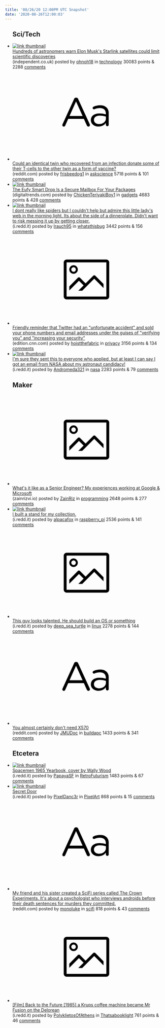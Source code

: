 ```yaml
---
title: '08/26/20 12:00PM UTC Snapshot'
date: '2020-08-26T12:00:03'
---
```

<ul>
<h2>Sci/Tech</h2>

<li><a href='https://www.independent.co.uk/life-style/gadgets-and-tech/news/elon-musk-astronomers-spacex-starlink-satellites-astronomy-a9687901.html'><img src='https://b.thumbs.redditmedia.com/MswmeqzKTpvfhEWTjpR57bhs22o4HNfNuoESlqRegBs.jpg' alt='link thumbnail'></a><div><div class='linkTitle'><a href='https://www.independent.co.uk/life-style/gadgets-and-tech/news/elon-musk-astronomers-spacex-starlink-satellites-astronomy-a9687901.html'>Hundreds of astronomers warn Elon Musk's Starlink satellites could limit scientific discoveries</a></div>(independent.co.uk) posted by <a href='https://www.reddit.com/user/ohnoh18'>ohnoh18</a> in <a href='https://www.reddit.com/r/technology'>technology</a> 30083 points & 2288 <a href='https://www.reddit.com/r/technology/comments/igih26/hundreds_of_astronomers_warn_elon_musks_starlink/'>comments</a></div></li>

<li><a href='https://www.reddit.com/r/askscience/comments/ignajo/could_an_identical_twin_who_recovered_from_an/'><svg version='1.1' viewBox='-34 -12 104 64' preserveAspectRatio='xMidYMid slice' xmlns='http://www.w3.org/2000/svg' xmlns:xlink='http://www.w3.org/1999/xlink'>
    <title>text link thumbnail</title>
    <path d='M12.19,8.84a1.45,1.45,0,0,0-1.4-1h-.12a1.46,1.46,0,0,0-1.42,1L1.14,26.56a1.29,1.29,0,0,0-.14.59,1,1,0,0,0,1,1,1.12,1.12,0,0,0,1.08-.77l2.08-4.65h11l2.08,4.59a1.24,1.24,0,0,0,1.12.83,1.08,1.08,0,0,0,1.08-1.08,1.64,1.64,0,0,0-.14-.57ZM6.08,20.71l4.59-10.22,4.6,10.22Z'>
    </path>
    <path d='M32.24,14.78A6.35,6.35,0,0,0,27.6,13.2a11.36,11.36,0,0,0-4.7,1,1,1,0,0,0-.58.89,1,1,0,0,0,.94.92,1.23,1.23,0,0,0,.39-.08,8.87,8.87,0,0,1,3.72-.81c2.7,0,4.28,1.33,4.28,3.92v.5a15.29,15.29,0,0,0-4.42-.61c-3.64,0-6.14,1.61-6.14,4.64v.05c0,2.95,2.7,4.48,5.37,4.48a6.29,6.29,0,0,0,5.19-2.48V26.9a1,1,0,0,0,1,1,1,1,0,0,0,1-1.06V19A5.71,5.71,0,0,0,32.24,14.78Zm-.56,7.7c0,2.28-2.17,3.89-4.81,3.89-1.94,0-3.61-1.06-3.61-2.86v-.06c0-1.8,1.5-3,4.2-3a15.2,15.2,0,0,1,4.22.61Z'>
    </path>
    </svg></a><div><div class='linkTitle'><a href='https://www.reddit.com/r/askscience/comments/ignajo/could_an_identical_twin_who_recovered_from_an/'>Could an identical twin who recovered from an infection donate some of their T-cells to the other twin as a form of vaccine?</a></div>(reddit.com) posted by <a href='https://www.reddit.com/user/frisbeedog1'>frisbeedog1</a> in <a href='https://www.reddit.com/r/askscience'>askscience</a> 5718 points & 101 <a href='https://www.reddit.com/r/askscience/comments/ignajo/could_an_identical_twin_who_recovered_from_an/'>comments</a></div></li>

<li><a href='https://www.digitaltrends.com/home/eufy-smart-drop-secure-mailbox-for-your-packages/'><img src='https://b.thumbs.redditmedia.com/hYcTXj-vGkhntel8A6USKeUAUZD8qlZDHlMjcacjITE.jpg' alt='link thumbnail'></a><div><div class='linkTitle'><a href='https://www.digitaltrends.com/home/eufy-smart-drop-secure-mailbox-for-your-packages/'>The Eufy Smart Drop Is a Secure Mailbox For Your Packages</a></div>(digitaltrends.com) posted by <a href='https://www.reddit.com/user/ChickenTeriyakiBoy1'>ChickenTeriyakiBoy1</a> in <a href='https://www.reddit.com/r/gadgets'>gadgets</a> 4683 points & 428 <a href='https://www.reddit.com/r/gadgets/comments/igez3m/the_eufy_smart_drop_is_a_secure_mailbox_for_your/'>comments</a></div></li>

<li><a href='https://i.redd.it/0u79cbeld5j51.jpg'><img src='https://b.thumbs.redditmedia.com/P1f3UiGo0fC4mjHnPam1CeJcvA6hnOy2RPzjn2qqDjc.jpg' alt='link thumbnail'></a><div><div class='linkTitle'><a href='https://i.redd.it/0u79cbeld5j51.jpg'>I dont really like spiders but I couldn't help but admire this little lady's web in the morning light. Its about the side of a dinnerplate. Didn't want to risk messing it up by getting closer.</a></div>(i.redd.it) posted by <a href='https://www.reddit.com/user/lrauch95'>lrauch95</a> in <a href='https://www.reddit.com/r/whatsthisbug'>whatsthisbug</a> 3442 points & 156 <a href='https://www.reddit.com/r/whatsthisbug/comments/igbsqk/i_dont_really_like_spiders_but_i_couldnt_help_but/'>comments</a></div></li>

<li><a href='https://edition.cnn.com/2019/10/08/tech/twitter-phone-numbers-ads/index.html'><svg version='1.1' viewBox='-34 -14 104 64' preserveAspectRatio='xMidYMid meet' xmlns='http://www.w3.org/2000/svg' xmlns:xlink='http://www.w3.org/1999/xlink'>
    <title>link thumbnail</title>
    <path d='M32,4H4A2,2,0,0,0,2,6V30a2,2,0,0,0,2,2H32a2,2,0,0,0,2-2V6A2,2,0,0,0,32,4ZM4,30V6H32V30Z'></path>
    <path d='M8.92,14a3,3,0,1,0-3-3A3,3,0,0,0,8.92,14Zm0-4.6A1.6,1.6,0,1,1,7.33,11,1.6,1.6,0,0,1,8.92,9.41Z'></path>
    <path d='M22.78,15.37l-5.4,5.4-4-4a1,1,0,0,0-1.41,0L5.92,22.9v2.83l6.79-6.79L16,22.18l-3.75,3.75H15l8.45-8.45L30,24V21.18l-5.81-5.81A1,1,0,0,0,22.78,15.37Z'></path>
    </svg></a><div><div class='linkTitle'><a href='https://edition.cnn.com/2019/10/08/tech/twitter-phone-numbers-ads/index.html'>Friendly reminder that Twitter had an "unfortunate accident" and sold your phone numbers and email addresses under the guises of "verifying you" and "increasing your security"</a></div>(edition.cnn.com) posted by <a href='https://www.reddit.com/user/hoistthefabric'>hoistthefabric</a> in <a href='https://www.reddit.com/r/privacy'>privacy</a> 3156 points & 134 <a href='https://www.reddit.com/r/privacy/comments/igf48l/friendly_reminder_that_twitter_had_an_unfortunate/'>comments</a></div></li>

<li><a href='https://i.redd.it/aht16chbw5j51.png'><img src='https://b.thumbs.redditmedia.com/e_JA2MLsXlbRakPxTYwlTqYu2u_j9apvG7H2758R4Rw.jpg' alt='link thumbnail'></a><div><div class='linkTitle'><a href='https://i.redd.it/aht16chbw5j51.png'>I'm sure they sent this to everyone who applied, but at least I can say I got an email from NASA about my astronaut candidacy!</a></div>(i.redd.it) posted by <a href='https://www.reddit.com/user/Andromeda321'>Andromeda321</a> in <a href='https://www.reddit.com/r/nasa'>nasa</a> 2283 points & 79 <a href='https://www.reddit.com/r/nasa/comments/igdncw/im_sure_they_sent_this_to_everyone_who_applied/'>comments</a></div></li>

<h2>Maker</h2>

<li><a href='https://www.zainrizvi.io/blog/whats-it-like-as-a-senior-engineer/'><svg version='1.1' viewBox='-34 -14 104 64' preserveAspectRatio='xMidYMid meet' xmlns='http://www.w3.org/2000/svg' xmlns:xlink='http://www.w3.org/1999/xlink'>
    <title>link thumbnail</title>
    <path d='M32,4H4A2,2,0,0,0,2,6V30a2,2,0,0,0,2,2H32a2,2,0,0,0,2-2V6A2,2,0,0,0,32,4ZM4,30V6H32V30Z'></path>
    <path d='M8.92,14a3,3,0,1,0-3-3A3,3,0,0,0,8.92,14Zm0-4.6A1.6,1.6,0,1,1,7.33,11,1.6,1.6,0,0,1,8.92,9.41Z'></path>
    <path d='M22.78,15.37l-5.4,5.4-4-4a1,1,0,0,0-1.41,0L5.92,22.9v2.83l6.79-6.79L16,22.18l-3.75,3.75H15l8.45-8.45L30,24V21.18l-5.81-5.81A1,1,0,0,0,22.78,15.37Z'></path>
    </svg></a><div><div class='linkTitle'><a href='https://www.zainrizvi.io/blog/whats-it-like-as-a-senior-engineer/'>What's it like as a Senior Engineer? My experiences working at Google &amp; Microsoft</a></div>(zainrizvi.io) posted by <a href='https://www.reddit.com/user/ZainRiz'>ZainRiz</a> in <a href='https://www.reddit.com/r/programming'>programming</a> 2648 points & 277 <a href='https://www.reddit.com/r/programming/comments/igfn8p/whats_it_like_as_a_senior_engineer_my_experiences/'>comments</a></div></li>

<li><a href='https://i.redd.it/iss753k7q7j51.jpg'><img src='https://a.thumbs.redditmedia.com/UWtKhLRJErYWi-HMa3Cpoqd8Sc59wuk6IAPU7SwXvL4.jpg' alt='link thumbnail'></a><div><div class='linkTitle'><a href='https://i.redd.it/iss753k7q7j51.jpg'>I built a stand for my collection.</a></div>(i.redd.it) posted by <a href='https://www.reddit.com/user/alpacafox'>alpacafox</a> in <a href='https://www.reddit.com/r/raspberry_pi'>raspberry_pi</a> 2536 points & 141 <a href='https://www.reddit.com/r/raspberry_pi/comments/igl10b/i_built_a_stand_for_my_collection/'>comments</a></div></li>

<li><a href='https://i.redd.it/dsrdapcit9j51.png'><svg version='1.1' viewBox='-34 -14 104 64' preserveAspectRatio='xMidYMid meet' xmlns='http://www.w3.org/2000/svg' xmlns:xlink='http://www.w3.org/1999/xlink'>
    <title>link thumbnail</title>
    <path d='M32,4H4A2,2,0,0,0,2,6V30a2,2,0,0,0,2,2H32a2,2,0,0,0,2-2V6A2,2,0,0,0,32,4ZM4,30V6H32V30Z'></path>
    <path d='M8.92,14a3,3,0,1,0-3-3A3,3,0,0,0,8.92,14Zm0-4.6A1.6,1.6,0,1,1,7.33,11,1.6,1.6,0,0,1,8.92,9.41Z'></path>
    <path d='M22.78,15.37l-5.4,5.4-4-4a1,1,0,0,0-1.41,0L5.92,22.9v2.83l6.79-6.79L16,22.18l-3.75,3.75H15l8.45-8.45L30,24V21.18l-5.81-5.81A1,1,0,0,0,22.78,15.37Z'></path>
    </svg></a><div><div class='linkTitle'><a href='https://i.redd.it/dsrdapcit9j51.png'>This guy looks talented. He should build an OS or something</a></div>(i.redd.it) posted by <a href='https://www.reddit.com/user/deep_sea_turtle'>deep_sea_turtle</a> in <a href='https://www.reddit.com/r/linux'>linux</a> 2278 points & 144 <a href='https://www.reddit.com/r/linux/comments/igrwxf/this_guy_looks_talented_he_should_build_an_os_or/'>comments</a></div></li>

<li><a href='https://www.reddit.com/r/buildapc/comments/igkgmw/you_almost_certainly_dont_need_x570/'><svg version='1.1' viewBox='-34 -12 104 64' preserveAspectRatio='xMidYMid slice' xmlns='http://www.w3.org/2000/svg' xmlns:xlink='http://www.w3.org/1999/xlink'>
    <title>text link thumbnail</title>
    <path d='M12.19,8.84a1.45,1.45,0,0,0-1.4-1h-.12a1.46,1.46,0,0,0-1.42,1L1.14,26.56a1.29,1.29,0,0,0-.14.59,1,1,0,0,0,1,1,1.12,1.12,0,0,0,1.08-.77l2.08-4.65h11l2.08,4.59a1.24,1.24,0,0,0,1.12.83,1.08,1.08,0,0,0,1.08-1.08,1.64,1.64,0,0,0-.14-.57ZM6.08,20.71l4.59-10.22,4.6,10.22Z'>
    </path>
    <path d='M32.24,14.78A6.35,6.35,0,0,0,27.6,13.2a11.36,11.36,0,0,0-4.7,1,1,1,0,0,0-.58.89,1,1,0,0,0,.94.92,1.23,1.23,0,0,0,.39-.08,8.87,8.87,0,0,1,3.72-.81c2.7,0,4.28,1.33,4.28,3.92v.5a15.29,15.29,0,0,0-4.42-.61c-3.64,0-6.14,1.61-6.14,4.64v.05c0,2.95,2.7,4.48,5.37,4.48a6.29,6.29,0,0,0,5.19-2.48V26.9a1,1,0,0,0,1,1,1,1,0,0,0,1-1.06V19A5.71,5.71,0,0,0,32.24,14.78Zm-.56,7.7c0,2.28-2.17,3.89-4.81,3.89-1.94,0-3.61-1.06-3.61-2.86v-.06c0-1.8,1.5-3,4.2-3a15.2,15.2,0,0,1,4.22.61Z'>
    </path>
    </svg></a><div><div class='linkTitle'><a href='https://www.reddit.com/r/buildapc/comments/igkgmw/you_almost_certainly_dont_need_x570/'>You almost certainly don't need X570</a></div>(reddit.com) posted by <a href='https://www.reddit.com/user/JMUDoc'>JMUDoc</a> in <a href='https://www.reddit.com/r/buildapc'>buildapc</a> 1433 points & 341 <a href='https://www.reddit.com/r/buildapc/comments/igkgmw/you_almost_certainly_dont_need_x570/'>comments</a></div></li>

<h2>Etcetera</h2>

<li><a href='https://i.redd.it/glzwdf3pe8j51.jpg'><img src='https://b.thumbs.redditmedia.com/ycfcOalQrEDRgikr0ESMhIeQqYkvJjBhTeOJImL6ikc.jpg' alt='link thumbnail'></a><div><div class='linkTitle'><a href='https://i.redd.it/glzwdf3pe8j51.jpg'>Spacemen 1965 Yearbook, cover by Wally Wood</a></div>(i.redd.it) posted by <a href='https://www.reddit.com/user/PapayaSF'>PapayaSF</a> in <a href='https://www.reddit.com/r/RetroFuturism'>RetroFuturism</a> 1483 points & 67 <a href='https://www.reddit.com/r/RetroFuturism/comments/igngqg/spacemen_1965_yearbook_cover_by_wally_wood/'>comments</a></div></li>

<li><a href='https://i.redd.it/jogeb0e7d5j51.png'><img src='https://b.thumbs.redditmedia.com/QHczSL35t2523kPq1ju0mZHZIhhAUIUFElmgNdNOoJs.jpg' alt='link thumbnail'></a><div><div class='linkTitle'><a href='https://i.redd.it/jogeb0e7d5j51.png'>Secret Door</a></div>(i.redd.it) posted by <a href='https://www.reddit.com/user/PixelDanc3r'>PixelDanc3r</a> in <a href='https://www.reddit.com/r/PixelArt'>PixelArt</a> 868 points & 15 <a href='https://www.reddit.com/r/PixelArt/comments/igbrgc/secret_door/'>comments</a></div></li>

<li><a href='https://www.reddit.com/r/scifi/comments/ightvl/my_friend_and_his_sister_created_a_scifi_series/'><svg version='1.1' viewBox='-34 -12 104 64' preserveAspectRatio='xMidYMid slice' xmlns='http://www.w3.org/2000/svg' xmlns:xlink='http://www.w3.org/1999/xlink'>
    <title>text link thumbnail</title>
    <path d='M12.19,8.84a1.45,1.45,0,0,0-1.4-1h-.12a1.46,1.46,0,0,0-1.42,1L1.14,26.56a1.29,1.29,0,0,0-.14.59,1,1,0,0,0,1,1,1.12,1.12,0,0,0,1.08-.77l2.08-4.65h11l2.08,4.59a1.24,1.24,0,0,0,1.12.83,1.08,1.08,0,0,0,1.08-1.08,1.64,1.64,0,0,0-.14-.57ZM6.08,20.71l4.59-10.22,4.6,10.22Z'>
    </path>
    <path d='M32.24,14.78A6.35,6.35,0,0,0,27.6,13.2a11.36,11.36,0,0,0-4.7,1,1,1,0,0,0-.58.89,1,1,0,0,0,.94.92,1.23,1.23,0,0,0,.39-.08,8.87,8.87,0,0,1,3.72-.81c2.7,0,4.28,1.33,4.28,3.92v.5a15.29,15.29,0,0,0-4.42-.61c-3.64,0-6.14,1.61-6.14,4.64v.05c0,2.95,2.7,4.48,5.37,4.48a6.29,6.29,0,0,0,5.19-2.48V26.9a1,1,0,0,0,1,1,1,1,0,0,0,1-1.06V19A5.71,5.71,0,0,0,32.24,14.78Zm-.56,7.7c0,2.28-2.17,3.89-4.81,3.89-1.94,0-3.61-1.06-3.61-2.86v-.06c0-1.8,1.5-3,4.2-3a15.2,15.2,0,0,1,4.22.61Z'>
    </path>
    </svg></a><div><div class='linkTitle'><a href='https://www.reddit.com/r/scifi/comments/ightvl/my_friend_and_his_sister_created_a_scifi_series/'>My friend and his sister created a SciFi series called The Crown Experiments. It's about a psychologist who interviews androids before their death sentences for murders they committed.</a></div>(reddit.com) posted by <a href='https://www.reddit.com/user/monoluke'>monoluke</a> in <a href='https://www.reddit.com/r/scifi'>scifi</a> 818 points & 43 <a href='https://www.reddit.com/r/scifi/comments/ightvl/my_friend_and_his_sister_created_a_scifi_series/'>comments</a></div></li>

<li><a href='https://i.redd.it/1hvlaf16j6j51.jpg'><svg version='1.1' viewBox='-34 -14 104 64' preserveAspectRatio='xMidYMid meet' xmlns='http://www.w3.org/2000/svg' xmlns:xlink='http://www.w3.org/1999/xlink'>
    <title>link thumbnail</title>
    <path d='M32,4H4A2,2,0,0,0,2,6V30a2,2,0,0,0,2,2H32a2,2,0,0,0,2-2V6A2,2,0,0,0,32,4ZM4,30V6H32V30Z'></path>
    <path d='M8.92,14a3,3,0,1,0-3-3A3,3,0,0,0,8.92,14Zm0-4.6A1.6,1.6,0,1,1,7.33,11,1.6,1.6,0,0,1,8.92,9.41Z'></path>
    <path d='M22.78,15.37l-5.4,5.4-4-4a1,1,0,0,0-1.41,0L5.92,22.9v2.83l6.79-6.79L16,22.18l-3.75,3.75H15l8.45-8.45L30,24V21.18l-5.81-5.81A1,1,0,0,0,22.78,15.37Z'></path>
    </svg></a><div><div class='linkTitle'><a href='https://i.redd.it/1hvlaf16j6j51.jpg'>[Film] Back to the Future [1985] a Krups coffee machine became Mr Fusion on the Delorean</a></div>(i.redd.it) posted by <a href='https://www.reddit.com/user/PolyklietosOfAthens'>PolyklietosOfAthens</a> in <a href='https://www.reddit.com/r/Thatsabooklight'>Thatsabooklight</a> 761 points & 46 <a href='https://www.reddit.com/r/Thatsabooklight/comments/igg4wy/film_back_to_the_future_1985_a_krups_coffee/'>comments</a></div></li>

</ul>
